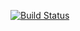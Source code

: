 [![Build Status](https://travis-ci.com/semen1994i/project2.svg?branch=master)](https://travis-ci.com/semen1994i/project2)
